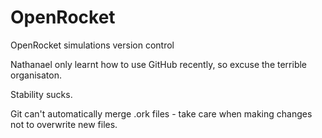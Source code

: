 # OpenRocket
OpenRocket simulations version control

Nathanael only learnt how to use GitHub recently, so excuse the terrible organisaton.

Stability sucks.

Git can't automatically merge .ork files - take care when making changes not to overwrite new files.
